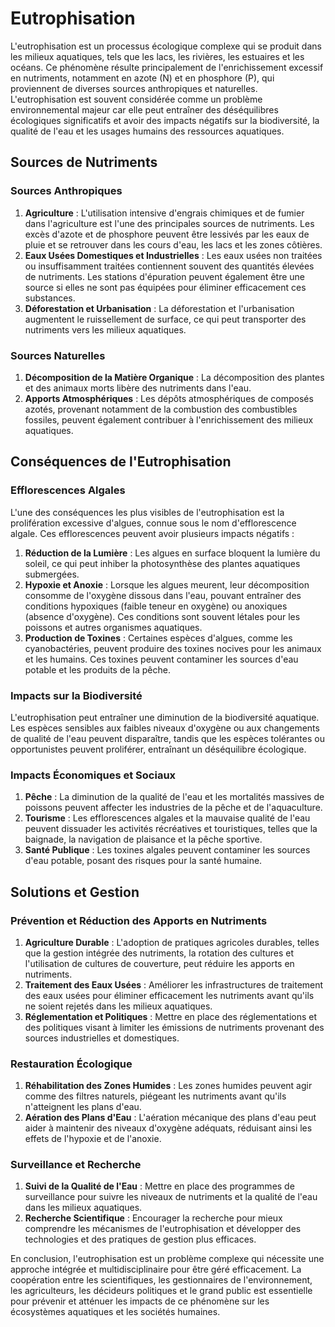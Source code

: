 # Eutrophisation

L'eutrophisation est un processus écologique complexe qui se produit dans les milieux aquatiques, tels que les lacs, les rivières, les estuaires et les océans. Ce phénomène résulte principalement de l'enrichissement excessif en nutriments, notamment en azote (N) et en phosphore (P), qui proviennent de diverses sources anthropiques et naturelles. L'eutrophisation est souvent considérée comme un problème environnemental majeur car elle peut entraîner des déséquilibres écologiques significatifs et avoir des impacts négatifs sur la biodiversité, la qualité de l'eau et les usages humains des ressources aquatiques.

## Sources de Nutriments

### Sources Anthropiques

1. **Agriculture** : L'utilisation intensive d'engrais chimiques et de fumier dans l'agriculture est l'une des principales sources de nutriments. Les excès d'azote et de phosphore peuvent être lessivés par les eaux de pluie et se retrouver dans les cours d'eau, les lacs et les zones côtières.
2. **Eaux Usées Domestiques et Industrielles** : Les eaux usées non traitées ou insuffisamment traitées contiennent souvent des quantités élevées de nutriments. Les stations d'épuration peuvent également être une source si elles ne sont pas équipées pour éliminer efficacement ces substances.
3. **Déforestation et Urbanisation** : La déforestation et l'urbanisation augmentent le ruissellement de surface, ce qui peut transporter des nutriments vers les milieux aquatiques.

### Sources Naturelles

1. **Décomposition de la Matière Organique** : La décomposition des plantes et des animaux morts libère des nutriments dans l'eau.
2. **Apports Atmosphériques** : Les dépôts atmosphériques de composés azotés, provenant notamment de la combustion des combustibles fossiles, peuvent également contribuer à l'enrichissement des milieux aquatiques.

## Conséquences de l'Eutrophisation

### Efflorescences Algales

L'une des conséquences les plus visibles de l'eutrophisation est la prolifération excessive d'algues, connue sous le nom d'efflorescence algale. Ces efflorescences peuvent avoir plusieurs impacts négatifs :

1. **Réduction de la Lumière** : Les algues en surface bloquent la lumière du soleil, ce qui peut inhiber la photosynthèse des plantes aquatiques submergées.
2. **Hypoxie et Anoxie** : Lorsque les algues meurent, leur décomposition consomme de l'oxygène dissous dans l'eau, pouvant entraîner des conditions hypoxiques (faible teneur en oxygène) ou anoxiques (absence d'oxygène). Ces conditions sont souvent létales pour les poissons et autres organismes aquatiques.
3. **Production de Toxines** : Certaines espèces d'algues, comme les cyanobactéries, peuvent produire des toxines nocives pour les animaux et les humains. Ces toxines peuvent contaminer les sources d'eau potable et les produits de la pêche.

### Impacts sur la Biodiversité

L'eutrophisation peut entraîner une diminution de la biodiversité aquatique. Les espèces sensibles aux faibles niveaux d'oxygène ou aux changements de qualité de l'eau peuvent disparaître, tandis que les espèces tolérantes ou opportunistes peuvent proliférer, entraînant un déséquilibre écologique.

### Impacts Économiques et Sociaux

1. **Pêche** : La diminution de la qualité de l'eau et les mortalités massives de poissons peuvent affecter les industries de la pêche et de l'aquaculture.
2. **Tourisme** : Les efflorescences algales et la mauvaise qualité de l'eau peuvent dissuader les activités récréatives et touristiques, telles que la baignade, la navigation de plaisance et la pêche sportive.
3. **Santé Publique** : Les toxines algales peuvent contaminer les sources d'eau potable, posant des risques pour la santé humaine.

## Solutions et Gestion

### Prévention et Réduction des Apports en Nutriments

1. **Agriculture Durable** : L'adoption de pratiques agricoles durables, telles que la gestion intégrée des nutriments, la rotation des cultures et l'utilisation de cultures de couverture, peut réduire les apports en nutriments.
2. **Traitement des Eaux Usées** : Améliorer les infrastructures de traitement des eaux usées pour éliminer efficacement les nutriments avant qu'ils ne soient rejetés dans les milieux aquatiques.
3. **Réglementation et Politiques** : Mettre en place des réglementations et des politiques visant à limiter les émissions de nutriments provenant des sources industrielles et domestiques.

### Restauration Écologique

1. **Réhabilitation des Zones Humides** : Les zones humides peuvent agir comme des filtres naturels, piégeant les nutriments avant qu'ils n'atteignent les plans d'eau.
2. **Aération des Plans d'Eau** : L'aération mécanique des plans d'eau peut aider à maintenir des niveaux d'oxygène adéquats, réduisant ainsi les effets de l'hypoxie et de l'anoxie.

### Surveillance et Recherche

1. **Suivi de la Qualité de l'Eau** : Mettre en place des programmes de surveillance pour suivre les niveaux de nutriments et la qualité de l'eau dans les milieux aquatiques.
2. **Recherche Scientifique** : Encourager la recherche pour mieux comprendre les mécanismes de l'eutrophisation et développer des technologies et des pratiques de gestion plus efficaces.

En conclusion, l'eutrophisation est un problème complexe qui nécessite une approche intégrée et multidisciplinaire pour être géré efficacement. La coopération entre les scientifiques, les gestionnaires de l'environnement, les agriculteurs, les décideurs politiques et le grand public est essentielle pour prévenir et atténuer les impacts de ce phénomène sur les écosystèmes aquatiques et les sociétés humaines.